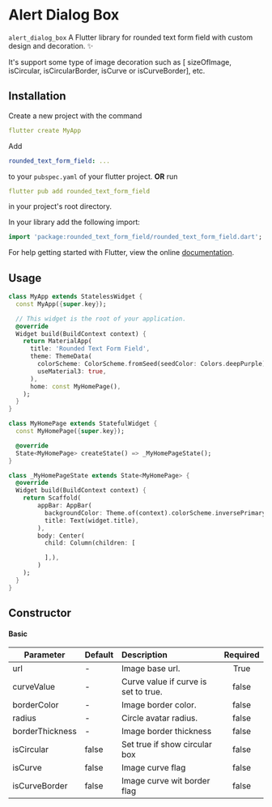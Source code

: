 <!--
This README describes the package. If you publish this package to pub.dev,
this README's contents appear on the landing page for your package.

For information about how to write a good package README, see the guide for
[writing package pages](https://dart.dev/guides/libraries/writing-package-pages).

For general information about developing packages, see the Dart guide for
[creating packages](https://dart.dev/guides/libraries/create-library-packages)
and the Flutter guide for
[developing packages and plugins](https://flutter.dev/developing-packages).
-->


# Alert Dialog Box

```alert_dialog_box```  A Flutter library for rounded text form field with custom design and decoration.  ✨

It's support some type of image decoration such as [ sizeOfImage, isCircular, isCircularBorder, isCurve or isCurveBorder], etc.


## Installation

Create a new project with the command

```yaml
flutter create MyApp
```

Add

```yaml
rounded_text_form_field: ...
```

to your `pubspec.yaml` of your flutter project.
**OR**
run

```yaml
flutter pub add rounded_text_form_field
```

in your project's root directory.

In your library add the following import:

```dart
import 'package:rounded_text_form_field/rounded_text_form_field.dart';
```

For help getting started with Flutter, view the online [documentation](https://flutter.io/).

## Usage

```dart
class MyApp extends StatelessWidget {
  const MyApp({super.key});

  // This widget is the root of your application.
  @override
  Widget build(BuildContext context) {
    return MaterialApp(
      title: 'Rounded Text Form Field',
      theme: ThemeData(
        colorScheme: ColorScheme.fromSeed(seedColor: Colors.deepPurple),
        useMaterial3: true,
      ),
      home: const MyHomePage(),
    );
  }
}

class MyHomePage extends StatefulWidget {
  const MyHomePage({super.key});

  @override
  State<MyHomePage> createState() => _MyHomePageState();
}

class _MyHomePageState extends State<MyHomePage> {
  @override
  Widget build(BuildContext context) {
    return Scaffold(
        appBar: AppBar(
          backgroundColor: Theme.of(context).colorScheme.inversePrimary,
          title: Text(widget.title),
        ),
        body: Center(
          child: Column(children: [

          ],),
        )
    );
  }
}
```


## Constructor

#### Basic

| Parameter       | Default | Description                          | Required |
|-----------------|:--------|:-------------------------------------|:--------:|
| url             | -       | Image base url.                      |   True   |
| curveValue      | -       | Curve value if curve is set to true. |  false   |
| borderColor     | -       | Image border color.                  |  false   |
| radius          | -       | Circle avatar radius.                |  false   |
| borderThickness | -       | Image border thickness               |  false   |
| isCircular      | false   | Set true if show circular box        |  false   |
| isCurve         | false   | Image curve flag                     |  false   |
| isCurveBorder   | false   | Image curve wit border flag          |  false   |
